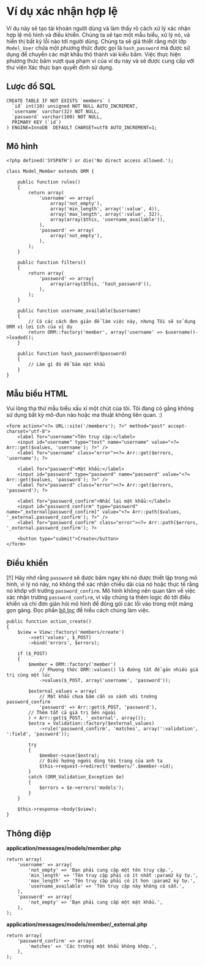 # Ví dụ xác nhận hợp lệ

Ví dụ này sẽ tạo tài khoản người dùng và làm thấy rõ cách xử lý xác nhận hợp lệ mô hình và điều khiển.
Chúng ta sẽ tạo một mẫu biểu, xử lý nó, và hiển thị bất kỳ lỗi nào tới người dùng.
Chúng ta sẽ giả thiết rằng một lớp `Model_User` chứa một phương thức được gọi là `hash_password` mà được sử dụng để chuyển các mật khẩu thô thành vài kiểu băm.
Việc thực hiện phương thức băm vượt qua phạm vi của ví dụ này và sẽ được cung cấp với thư viện Xác thực bạn quyết định sử dụng.

## Lược đồ SQL

	CREATE TABLE IF NOT EXISTS `members` (
	  `id` int(10) unsigned NOT NULL AUTO_INCREMENT,
	  `username` varchar(32) NOT NULL,
	  `password` varchar(100) NOT NULL,
	  PRIMARY KEY (`id`)
	) ENGINE=InnoDB  DEFAULT CHARSET=utf8 AUTO_INCREMENT=1;

## Mô hình
	
	<?php defined('SYSPATH') or die('No direct access allowed.');

	class Model_Member extends ORM {

		public function rules()
		{
			return array(
				'username' => array(
					array('not_empty'),
					array('min_length', array(':value', 4)),
					array('max_length', array(':value', 32)),
					array(array($this, 'username_available')),
				),
				'password' => array(
					array('not_empty'),
				),
			);
		}
		
		public function filters()
		{
			return array(
				'password' => array(
					array(array($this, 'hash_password')),
				),
			);
		}

		public function username_available($username)
		{
			// Có các cách đơn giản để làm việc này, nhưng Tôi sẽ sử dụng ORM vì lợi ích của ví dụ
			return ORM::factory('member', array('username' => $username))->loaded();
		}

		public function hash_password($password)
		{
			// Làm gì đó để băm mật khẩu
		}
	}

## Mẫu biểu HTML

Vui lòng tha thứ mẫu biểu xấu xí một chút của tôi.
Tôi đang có gắng không sử dụng bất kỳ mô-đun nào hoặc ma thuật không liên quan. :)

	<form action="<?= URL::site('/members'); ?>" method="post" accept-charset="utf-8">
		<label for="username">Tên truy cập:</label>
		<input id="username" type="text" name="username" value="<?= Arr::get($values, 'username'); ?>" />
		<label for="username" class="error"><?= Arr::get($errors, 'username'); ?>

		<label for="password">Mật khẩu:</label>
		<input id="password" type="password" name="password" value="<?= Arr::get($values, 'password'); ?>" />
		<label for="password" class="error"><?= Arr::get($errors, 'password'); ?>

		<label for="password_confirm">Nhắc lại mật khẩu:</label>
		<input id="password_confirm" type="password" name="_external[password_confirm]" value="<?= Arr::path($values, '_external.password_confirm'); ?>" />
		<label for="password_confirm" class="error"><?= Arr::path($errors, '_external.password_confirm'); ?>

		<button type="submit">Create</button>
	</form>

## Điều khiển

[!!] Hãy nhớ rằng `password` sẽ được băm ngay khi nó được thiết lập trong mô hình, vì lý nó này, nó không thể xác nhận chiều dài của nó hoặc thực tế rằng nó khớp với trường `password_confirm`. Mô hình không nên quan tâm về việc xác nhận trường `password_confirm`, vì vậy chúng ta thêm logic đó tới điều khiển và chỉ đơn giản hỏi mô hình để đóng gói các lỗi vào trong một mảng gọn gàng. Đọc phần [bộ lọc](filters) để hiểu cách chúng làm việc.

	public function action_create()
	{
		$view = View::factory('members/create')
			->set('values', $_POST)
			->bind('errors', $errors);

		if ($_POST)
		{
			$member = ORM::factory('member')
				// Phương thức ORM::values() là đường tắt để gán nhiều giá trị cùng một lúc
				->values($_POST, array('username', 'password'));

			$external_values = array(
				// Mật khẩu chưa băm cần so sánh với trường password_confirm
				'password' => Arr::get($_POST, 'password'),
			// Thêm tất cả giá trị bên ngoài
			) + Arr::get($_POST, '_external', array());
			$extra = Validation::factory($external_values)
				->rule('password_confirm', 'matches', array(':validation', ':field', 'password'));

			try
			{
				$member->save($extra);
				// Điều hướng người dùng tới trang của anh ta
				$this->request->redirect('members/'.$member->id);
			}
			catch (ORM_Validation_Exception $e)
			{
				$errors = $e->errors('models');
			}
		}

		$this->response->body($view);
	}

## Thông điệp

**application/messages/models/member.php**

	return array(
		'username' => array(
			'not_empty' => 'Bạn phải cung cập một tên truy cập.',
			'min_length' => 'Tên truy cập phải có ít nhất :param2 ký tự.',
			'max_length' => 'Tên truy cập phải có ít hơn :param2 ký tự.',
			'username_available' => 'Tên truy cập này không có sẵn.',
		),
		'password' => array(
			'not_empty' => 'Bạn phải cung cấp một mật khẩu.',
		),
	);

**application/messages/models/member/_external.php**

	return array(
		'password_confirm' => array(
			'matches' => 'Các trường mật khẩu không khớp.',
		),
	);
